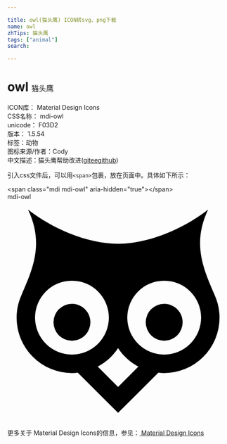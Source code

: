 ```yaml
---

title: owl(猫头鹰) ICON转svg、png下载
name: owl
zhTips: 猫头鹰
tags: ["animal"]
search: 

---
```


# owl  <small style="font-size: 60%;font-weight: 100">猫头鹰</small>


<div class="detail-page">
<p>
<span>
ICON库：
<span class="badge-secondary badge">Material Design Icons</span> 
</span>
<br/>
<span>
CSS名称：
<span class="badge-secondary badge">mdi-owl</span> 
</span>
<br/>
<span>
unicode：
<span class="badge-secondary badge">F03D2</span> 
<copy-btn content='F03D2' btn-title=""></copy-btn>
<copy-btn :content='String.fromCodePoint(parseInt("F03D2", 16))' btn-title="复制U"></copy-btn>
</span>
<br/>
<span>
版本：
<span class="badge-secondary badge">1.5.54</span> 
</span><br/><span>标签：<span class="badge-light badge"><router-link to="/tags/animal.html">动物</router-link></span></span>
<br/>
<span>图标来源/作者：<span class="badge-light badge">Cody</span></span> 
<br/>
<span class="zh-detail">中文描述：<span class="badge-primary badge">猫头鹰</span><span class="help-link"><span>帮助改进</span>(<a href="https://gitee.com/liuwave/icon-helper/edit/master/json/material/owl.json" target="_blank" rel="noopener noreferrer">gitee</a><a href="https://github.com/liuwave/icon-helper/edit/master/json/material/owl.json" target="_blank" rel="noopener noreferrer">github</a></span>)</span><br/>
</p>
</div>
<div class="alert alert-dark">
  <i class="mdi mdi-owl mdi-48px"></i>
  <i class="mdi mdi-owl mdi-36px"></i>
  <i class="mdi mdi-owl mdi-24px"></i>
  <i class="mdi mdi-owl mdi-18px"></i>
</div>
<div>
  <p>引入css文件后，可以用<code>&lt;span&gt;</code>包裹，放在页面中。具体如下所示：    
  </p>
  <div class="alert alert-primary" style="font-size: 14px">
    &lt;span class="mdi mdi-owl" aria-hidden="true"&gt;&lt;/span&gt;
    <copy-btn content='<span class="mdi mdi-owl" aria-hidden="true"></span>'></copy-btn>
  </div>
  <div class="alert alert-secondary">
    <i class="mdi mdi-owl"
    style="font-size: 24px"
    aria-hidden="true"></i> mdi-owl
    <copy-btn content="mdi-owl" btn-title="复制图标名称"></copy-btn>
  </div>
</div>
<div id="svg" class="svg-wrap">
<svg xmlns="http://www.w3.org/2000/svg" viewBox="0 0 24 24"><path d="M12,16C12.56,16.84 13.31,17.53 14.2,18L12,20.2L9.8,18C10.69,17.53 11.45,16.84 12,16M17,11.2A2,2 0 0,0 15,13.2A2,2 0 0,0 17,15.2A2,2 0 0,0 19,13.2C19,12.09 18.1,11.2 17,11.2M7,11.2A2,2 0 0,0 5,13.2A2,2 0 0,0 7,15.2A2,2 0 0,0 9,13.2C9,12.09 8.1,11.2 7,11.2M17,8.7A4,4 0 0,1 21,12.7A4,4 0 0,1 17,16.7A4,4 0 0,1 13,12.7A4,4 0 0,1 17,8.7M7,8.7A4,4 0 0,1 11,12.7A4,4 0 0,1 7,16.7A4,4 0 0,1 3,12.7A4,4 0 0,1 7,8.7M2.24,1C4,4.7 2.73,7.46 1.55,10.2C1.19,11 1,11.83 1,12.7A6,6 0 0,0 7,18.7C7.21,18.69 7.42,18.68 7.63,18.65L10.59,21.61L12,23L13.41,21.61L16.37,18.65C16.58,18.68 16.79,18.69 17,18.7A6,6 0 0,0 23,12.7C23,11.83 22.81,11 22.45,10.2C21.27,7.46 20,4.7 21.76,1C19.12,3.06 15.36,4.69 12,4.7C8.64,4.69 4.88,3.06 2.24,1Z" /></svg>
</div>
<detail full-name='mdi-owl'></detail>
    
<div><p>更多关于 Material Design Icons的信息，参见：<a target="_blank" href="https://iconhelper.cn/material.html"> Material Design Icons</a>
</p></div>
